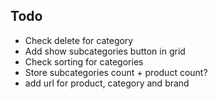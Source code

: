 ## Todo

- Check delete for category
- Add show subcategories button in grid
- Check sorting for categories
- Store subcategories count + product count?
- add url for product, category and brand